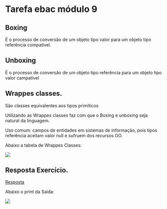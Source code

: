 # Tarefa ebac módulo 9

## Boxing

É o processo de conversão de um objeto tipo valor para um objeto tipo referência compatível.

## Unboxing

É o processo de conversão de um objeto tipo referência para um objeto tipo valor campatível

## Wrappes classes.

São classes equivalentes aos tipos primiticos

Utilizando as Wrappes classes faz com que o Boxing e unboxing seja natural da linguagem.

Uso comum: campos de entidades em sistemas de informação, pois tipos referência aceitam valor null e sufruem dos recursos OO.

Abaixo a tabela de Wrappes Classes:

<img src="prints/01.png">

## Resposta Exercício.

[Resposta](https://github.com/ThiagSampaio/Java/tree/main/10-Comportamento%20mem%C3%B3ria%2Carrays%2Clistas/array/Exemplo_9/src)

Abaixo o print da Saída:

<img src="prints/02.png">

